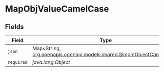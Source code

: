 # MapObjValueCamelCase


## Fields

| Field                                                                                                                 | Type                                                                                                                  | Required                                                                                                              | Description                                                                                                           |
| --------------------------------------------------------------------------------------------------------------------- | --------------------------------------------------------------------------------------------------------------------- | --------------------------------------------------------------------------------------------------------------------- | --------------------------------------------------------------------------------------------------------------------- |
| `json`                                                                                                                | Map<String, [org.openapis.openapi.models.shared.SimpleObjectCamelCase](../../models/shared/SimpleObjectCamelCase.md)> | :heavy_minus_sign:                                                                                                    | N/A                                                                                                                   |
| `required`                                                                                                            | *java.lang.Object*                                                                                                    | :heavy_minus_sign:                                                                                                    | N/A                                                                                                                   |